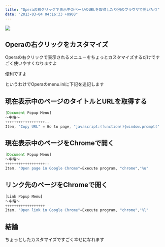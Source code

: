 ```yaml
---
title: "Operaの右クリックで表示中のページのURLを取得したり別のブラウザで開いたり"
date: "2013-03-04 04:16:33 +0900"
---
```


![](/images/2013/03/de_20130303_Opera.jpg)

## Operaの右クリックをカスタマイズ

Operaの右クリックで表示されるメニューをちょっとカスタマイズするだけですごく使いやすくなりますよ

便利ですよ

というわけでOperaのmenu.iniに下記を追記します

## 現在表示中のページのタイトルとURLを取得する

```javascript
[Document Popup Menu]
～中略～
++++++++++++++++++--
Item, "Copy URL" = Go to page, "javascript:(function(){window.prompt('', document.title+'\n'+location.href);})();" & Delay, 100 & Cut & Cancel
```

## 現在表示中のページをChromeで開く

```javascript
[Document Popup Menu]
～中略～
++++++++++++++++++--
Item, "Open page in Google Chrome"=Execute program, "chrome","%u"
```

## リンク先のページをChromeで開く

```javascript
[Link Popup Menu]
～中略～
++++++++++++++++++--
Item, "Open link in Google Chrome"=Execute program, "chrome","%l"
```

## 結論

ちょっとしたカスタマイズですごく幸せになれます
